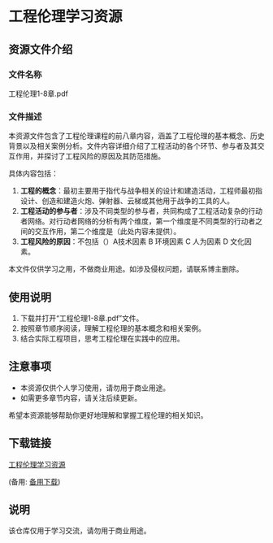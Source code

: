 # 工程伦理学习资源

## 资源文件介绍

### 文件名称
工程伦理1-8章.pdf

### 文件描述
本资源文件包含了工程伦理课程的前八章内容，涵盖了工程伦理的基本概念、历史背景以及相关案例分析。文件内容详细介绍了工程活动的各个环节、参与者及其交互作用，并探讨了工程风险的原因及其防范措施。

具体内容包括：
1. **工程的概念**：最初主要用于指代与战争相关的设计和建造活动，工程师最初指设计、创造和建造火炮、弹射器、云梯或其他用于战争的工具的人。
2. **工程活动的参与者**：涉及不同类型的参与者，共同构成了工程活动复杂的行动者网络。对行动者网络的分析有两个维度，第一个维度是不同类型的行动者之间的交互作用，第二个维度是（此处内容未提供）。
3. **工程风险的原因**：不包括（）A技术因素 B 环境因素 C 人为因素 D 文化因素。

本文件仅供学习之用，不做商业用途。如涉及侵权问题，请联系博主删除。

## 使用说明
1. 下载并打开“工程伦理1-8章.pdf”文件。
2. 按照章节顺序阅读，理解工程伦理的基本概念和相关案例。
3. 结合实际工程项目，思考工程伦理在实践中的应用。

## 注意事项
- 本资源仅供个人学习使用，请勿用于商业用途。
- 如需更多章节内容，请关注后续更新。

希望本资源能够帮助你更好地理解和掌握工程伦理的相关知识。

## 下载链接
[工程伦理学习资源](https://pan.quark.cn/s/1bf658f41a19) 

(备用: [备用下载](https://pan.baidu.com/s/1dj-qEJrXEmvjDQQMiolmnQ?pwd=1234))

## 说明

该仓库仅用于学习交流，请勿用于商业用途。
